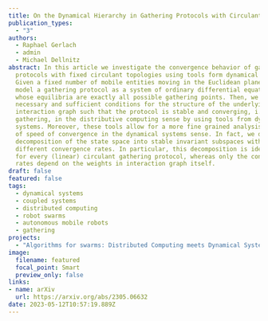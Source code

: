 ```yaml
---
title: On the Dynamical Hierarchy in Gathering Protocols with Circulant Topologies
publication_types:
  - "3"
authors:
  - Raphael Gerlach
  - admin
  - Michael Dellnitz
abstract: In this article we investigate the convergence behavior of gathering
  protocols with fixed circulant topologies using tools form dynamical systems.
  Given a fixed number of mobile entities moving in the Euclidean plane, we
  model a gathering protocol as a system of ordinary differential equations
  whose equilibria are exactly all possible gathering points. Then, we find
  necessary and sufficient conditions for the structure of the underlying
  interaction graph such that the protocol is stable and converging, i.e.,
  gathering, in the distributive computing sense by using tools from dynamical
  systems. Moreover, these tools allow for a more fine grained analysis in terms
  of speed of convergence in the dynamical systems sense. In fact, we derive a
  decomposition of the state space into stable invariant subspaces with
  different convergence rates. In particular, this decomposition is identical
  for every (linear) circulant gathering protocol, whereas only the convergence
  rates depend on the weights in interaction graph itself.
draft: false
featured: false
tags:
  - dynamical systems
  - coupled systems
  - distributed computing
  - robot swarms
  - autonomous mobile robots
  - gathering
projects:
  - "Algorithms for swarms: Distributed Computing meets Dynamical Systems"
image:
  filename: featured
  focal_point: Smart
  preview_only: false
links: 
- name: arXiv
  url: https://arxiv.org/abs/2305.06632
date: 2023-05-12T10:57:19.889Z
---
```


